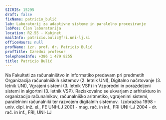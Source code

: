 ```yaml
---
SICRIS: 15295
draft: false
fixName: patricio_bulić
lab: Laboratorij za adaptivne sisteme in paralelno procesiranje
labPos: Član laboratorija
location: R2.55 - Kabinet
mailInfo: patricio.bulic@fri.uni-lj.si
officeHours: null
profName: izr. prof. dr. Patricio Bulić
profTitle: Izredni profesor
telephoneInfo: +386 1 479 8255
title: Patricio Bulić
---
```



Na Fakulteti za računalništvo in informatiko predavam pri predmetih Organizacija računalniških sistemov (2. letnik UNI), Digitalno načrtovanje (3. letnik UNI), Vgrajeni sistemi (3. letnik VSP) in Vzporedni in porazdeljeni sistemi in algortmi (3. letnik VSP). Raziskovalno se ukvarjam z arhitekturo in organizacijo računalnikov, računalniško aritmetiko, vgrajenimi sistemi, paralelnimi računalniki ter razvojem digitalnih sistemov. 
Izobrazba
1998 - univ. dipl. inž. el., FE UNI-LJ
2001 - mag. rač. in inf., FRI UNI-LJ
2004 - dr. rač. in inf., FRI, UNI-LJ